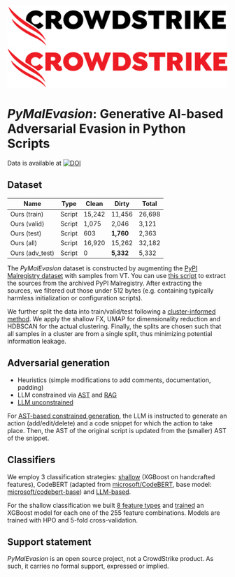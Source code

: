 ![CrowdStrike FalconPy](https://raw.githubusercontent.com/CrowdStrike/falconpy/main/docs/asset/cs-logo.png#gh-light-mode-only)
![CrowdStrike FalconPy](https://raw.githubusercontent.com/CrowdStrike/falconpy/main/docs/asset/cs-logo-red.png#gh-dark-mode-only)


# _PyMalEvasion_: Generative AI-based Adversarial Evasion in Python Scripts

Data is available at [![DOI](https://zenodo.org/badge/DOI/10.5281/zenodo.15430080.svg)](https://doi.org/10.5281/zenodo.15430080)

## Dataset
| Name | Type | Clean | Dirty | Total |
| ---             | ---    | ---    | ---       | ---    |
| Ours (train)    | Script | 15,242 | 11,456    | 26,698 |
| Ours (valid)    | Script | 1,075  | 2,046     | 3,121  |
| Ours (test)     | Script | 603    | **1,760** | 2,363  |
| Ours (all)      | Script | 16,920 | 15,262    | 32,182 |
| Ours (adv_test) | Script | 0      | **5,332** | 5,332  |

The _PyMalEvasion_ dataset is constructed by augmenting the [PyPI Malregistry dataset](https://github.com/lxyeternal/pypi_malregistry) with samples from VT. You can use [this script](./dataset/pkg_extract.py) to extract the sources from the archived PyPI Malregistry. After extracting the sources, we filtered out those under 512 bytes (e.g. containing typically harmless initialization or configuration scripts).

We further split the data into train/valid/test following a [cluster-informed method](./dataset/cluster_split.py). We apply the shallow FX, UMAP for dimensionality reduction and HDBSCAN for the actual clustering. Finally, the splits are chosen such that all samples in a cluster are from a single split, thus minimizing potential information leakage.

## Adversarial generation
- Heuristics (simple modifications to add comments, documentation, padding)
- LLM constrained via [AST](./llm_based/generate_constrained.sh) and [RAG](./llm_based/rag_generation.sh)
- [LLM unconstrained](./llm_based/generate_unconstrained.sh)

For [AST-based constrained generation](./ast_impl/ast_impl.py), the LLM is instructed to generate an action (add/edit/delete) and a code snippet for which the action to take place. Then, the AST of the original script is updated from the (smaller) AST of the snippet.

## Classifiers

We employ 3 classification strategies: [shallow](./classifiers/shallow/) (XGBoost on handcrafted features), CodeBERT (adapted from [microsoft/CodeBERT](https://github.com/microsoft/CodeBERT), base model: [microsoft/codebert-base](https://huggingface.co/microsoft/codebert-base)) and [LLM-based](./llm_based/llm_classifier.sh).

For the shallow classification we built [8 feature types](./classifiers/shallow/shallow_fx.py) and [trained](./classifiers/shallow/shallow_trainer_cv.py) an XGBoost model for each one of the 255 feature combinations. Models are trained with HPO and 5-fold cross-validation.

## Support statement

_PyMalEvasion_ is an open source project, not a CrowdStrike product. As such, it carries no formal support, expressed or implied.

